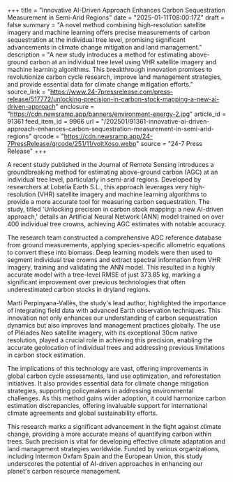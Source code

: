 +++
title = "Innovative AI-Driven Approach Enhances Carbon Sequestration Measurement in Semi-Arid Regions"
date = "2025-01-11T08:00:17Z"
draft = false
summary = "A novel method combining high-resolution satellite imagery and machine learning offers precise measurements of carbon sequestration at the individual tree level, promising significant advancements in climate change mitigation and land management."
description = "A new study introduces a method for estimating above-ground carbon at an individual tree level using VHR satellite imagery and machine learning algorithms. This breakthrough innovation promises to revolutionize carbon cycle research, improve land management strategies, and provide essential data for climate change mitigation efforts."
source_link = "https://www.24-7pressrelease.com/press-release/517772/unlocking-precision-in-carbon-stock-mapping-a-new-ai-driven-approach"
enclosure = "https://cdn.newsramp.app/banners/environment-energy-2.jpg"
article_id = 91361
feed_item_id = 9966
url = "/202501/91361-innovative-ai-driven-approach-enhances-carbon-sequestration-measurement-in-semi-arid-regions"
qrcode = "https://cdn.newsramp.app/24-7PressRelease/qrcode/251/11/voltXoso.webp"
source = "24-7 Press Release"
+++

<p>A recent study published in the Journal of Remote Sensing introduces a groundbreaking method for estimating above-ground carbon (AGC) at an individual tree level, particularly in semi-arid regions. Developed by researchers at Lobelia Earth S.L., this approach leverages very high-resolution (VHR) satellite imagery and machine learning algorithms to provide a more accurate tool for measuring carbon sequestration. The study, titled 'Unlocking precision in carbon stock mapping: a new AI-driven approach,' details an Artificial Neural Network (ANN) model trained on over 400 individual tree crowns, achieving AGC estimates with notable accuracy.</p><p>The research team constructed a comprehensive AGC reference database from ground measurements, applying species-specific allometric equations to convert these into biomass. Deep learning models were then used to segment individual tree crowns and extract spectral information from VHR imagery, training and validating the ANN model. This resulted in a highly accurate model with a tree-level RMSE of just 373.85 kg, marking a significant improvement over previous technologies that often underestimated carbon stocks in dryland regions.</p><p>Martí Perpinyana-Vallès, the study's lead author, highlighted the importance of integrating field data with advanced Earth observation techniques. This innovation not only enhances our understanding of carbon sequestration dynamics but also improves land management practices globally. The use of Pléiades Neo satellite imagery, with its exceptional 30cm native resolution, played a crucial role in achieving this precision, enabling the accurate geolocation of individual trees and addressing previous limitations in carbon stock estimation.</p><p>The implications of this technology are vast, offering improvements in global carbon cycle assessments, land use optimization, and reforestation initiatives. It also provides essential data for climate change mitigation strategies, supporting policymakers in addressing environmental challenges. As this method gains wider adoption, it could harmonize carbon estimation discrepancies, offering invaluable support for international climate agreements and global sustainability efforts.</p><p>This research marks a significant advancement in the fight against climate change, providing a more accurate means of quantifying carbon within trees. Such precision is vital for developing effective climate adaptation and land management strategies worldwide. Funded by various organizations, including Intermon Oxfam Spain and the European Union, this study underscores the potential of AI-driven approaches in enhancing our planet's carbon resource management.</p>